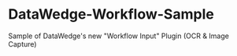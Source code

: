 # DataWedge-Workflow-Sample
Sample of DataWedge's new "Workflow Input" Plugin (OCR &amp; Image Capture)
